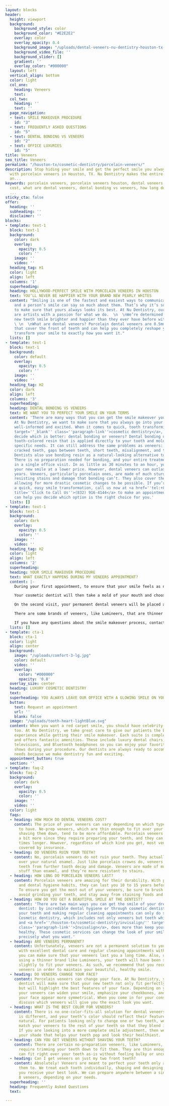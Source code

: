 ```yaml
---
layout: blocks
header:
  height: viewport
  background:
    background_style: color
    background_color: "#E2E2E2"
    overlay: color
    overlay_opacity: 0.4
    background_image: "/uploads/dental-veneers-nu-dentistry-houston-tx-hero.jpg"
    background_video_file: ''
    background_slider: []
    gradient: ''
    overlay_color: "#000000"
  layout: left
  vertical_align: bottom
  color: light
  col_one:
    heading: Veneers
    text: 
  col_two:
    heading: ''
    text: ''
  page_navigation:
  - text: SMILE MAKEOVER PROCEDURE
    id: "3"
  - text: FREQUENTLY ASKED QUESTIONS
    id: "5"
  - text: DENTAL BONDING VS VENEERS
    id: "2"
  - text: OFFICE LUXURIES
    id: "5"
title: Veneers
seo_title: Veneers
permalink: "/houston-tx/cosmetic-dentistry/porcelain-veneers/"
description: Stop hiding your smile and get the perfect smile you always dreamed of
  with porcelain veneers in Houston, TX. Nu Dentistry makes the entire process smooth
  an...
keywords: porcelain veneers, porcelain veneers houston, dental veneers, dental veneers
  cost, what are dental veneers, dental bonding vs veneers, how long do porcelain
  ...
sticky_cta: false
offer:
  heading: ''
  subheading: ''
  disclaimer: ''
blocks:
- template: text-1
  block: text-1
  background:
    color: dark
    overlay:
      opacity: 0.5
      color: ''
    image: ''
    video: ''
  heading_tag: H1
  color: light
  align: left
  columns: '1'
  superheading: 
  heading: HOLLYWOOD-PERFECT SMILE WITH PORCELAIN VENEERS IN HOUSTON
  text: YOU’LL NEVER BE HAPPIER WITH YOUR BRAND NEW PEARLY WHITES
  content: "Smiling is one of the fastest and easiest ways to communicate with others,
    and a person’s smile can say so much about them. That’s why it’s so important
    to make sure that yours always looks its best. At Nu Dentistry, our cosmetic dentists
    are artists with a passion for what we do.  \n  \nWe’re determined to make your
    new teeth smile brighter and happier than they ever have before with dental veneers.
    \ \n  \nWhat are dental veneers? Porcelain dental veneers are 0.5mm-thin shells
    that cover the front of teeth and can help you completely reshape your teeth and
    transform your smile to exactly how you want it."
  lists: []
- template: text-1
  block: text-1
  background:
    color: default
    overlay:
      opacity: 0.5
      color: ''
    image: ''
    video: ''
  heading_tag: H2
  color: dark
  align: left
  columns: '3'
  superheading: 
  heading: DENTAL BONDING VS VENEERS
  text: WE WANT YOU TO PERFECT YOUR SMILE ON YOUR TERMS
  content: 'There are many ways that you can get the smile makeover you always wanted.
    At Nu Dentistry, we want to make sure that you always go into your dental decisions
    well-informed and excited. When it comes to quick, tooth transforming <a href=''/houston-tx/cosmetic-dentistry/aesthetic-dentistry/''
    target=''_blank'' class=''paragraph-link''>cosmetic dentistry</a>, you have to
    decide which is better: dental bonding or veneers? Dental bonding uses a composite,
    tooth-colored resin that is applied directly to your tooth and molded to fit your
    specific needs. It can still address the same problems as veneers: chipped or
    cracked teeth, gaps between teeth, short teeth, misalignment, and tooth shape.
    Dentists also use bonding resin as a natural-looking alternative to amalgam fillings.
    There is no preparation needed for bonding, and your entire treatment can be completed
    in a single office visit. In as little as 30 minutes to an hour, you can have
    your new smile at a lower price. However, dental veneers can outlast bonding by
    years. Veneers, particularly porcelain ones, are made of much sturdier material,
    resisting stains and damage that bonding can’t. They also cover the entire tooth,
    allowing for more drastic cosmetic changes to be possible. If you’re looking for
    a quick, easy smile transformation, call us now at <a href=''tel:+8329164144''
    title=''Click to Call Us''>(832) 916-4144</a> to make an appointment. Our team
    can help you decide which option is the right choice for you.'
  lists: []
- template: text-1
  block: text-1
  background:
    color: dark
    overlay:
      opacity: 0.5
      color: ''
    image: ''
    video: ''
  heading_tag: H2
  color: light
  align: left
  columns: '2'
  superheading: 
  heading: YOUR SMILE MAKEOVER PROCEDURE
  text: WHAT EXACTLY HAPPENS DURING MY VENEERS APPOINTMENT?
  content: |-
    During your first appointment, to ensure that your smile feels as natural as it looks, your teeth will be prepared by being lightly shaved down. This tooth preparation ensures that your porcelain veneers stay better on your teeth and don’t feel awkward or bulky in your mouth. It also allows for the removal of any potential decay you may have. At the end of this process, your teeth will be healthy and the right size for your veneers to slide right over them.

    Your cosmetic dentist will then take a mold of your mouth and choose a veneer color that will match or whiten your teeth, depending on your smile goals. The mold will be sent to a lab where your veneers will be made to custom-fit specific design and coloring. We will also be set up with temporary veneers during the week or two it takes for your permanent veneers to arrive.

    On the second visit, your permanent dental veneers will be placed and secured to your natural teeth. Our dentists will evaluate the fit, trimming, and adjusting as necessary to make sure that your new teeth are perfect. We make sure that there’s no room for error because we want your new smile to last for years.

    There are some brands of veneers, like Lumineers, that are thinner than traditional porcelain ones and do not require preparation. These no-prep veneers can be applied directly to the teeth after cleaning and polishing.

    If you have any questions about the smile makeover process, contact our office, and our team of experienced dentists will be happy to answer them.
  lists: []
- template: cta-1
  block: cta-1
  color: light
  align: center
  background:
    image: "/uploads/comfort-3-lg.jpg"
    color: default
    video: ''
    overlay:
      color: "#000000"
      opacity: '0.8'
  overlay_size: center
  heading: LUXURY COSMETIC DENTISTRY
  text: 
  superheading: YOU ALWAYS LEAVE OUR OFFICE WITH A GLOWING SMILE ON YOUR FACE
  button:
    text: Request an appointment
    url: ''
    blank: false
  image: "/uploads/tooth-heart-lightBlue.svg"
  content: When you want a red carpet smile, you should have celebrity-level comfort,
    too. At Nu Dentistry, we take great care to give our patients the best, most relaxing
    experience while getting their smile makeover. Each suite is completely private
    and offers fantastic amenities. These include luxury dental chairs, multiple streaming-capable
    televisions, and Bluetooth headphones so you can enjoy your favorite movies and
    shows during your procedure. Our dentists are always ready to accommodate your
    needs because we make dentistry fun and exciting.
  appointment_button: true
  section: ''
- template: faq-2
  block: faq-2
  background:
    color: dark
    overlay:
      opacity: 0.5
      color: ''
    image: ''
    video: ''
  color: light
  faqs:
  - heading: HOW MUCH DO DENTAL VENEERS COST?
    content: The price of your veneers can vary depending on which type you’re going
      to have. No-prep veneers, which are thin enough to fit over your teeth without
      shaving them down, tend to be more affordable. Porcelain veneers tend to cost
      a bit more since they require preparing your teeth, and they can last 2 to 3
      times longer. However, regardless of which kind you get, most veneers are not
      covered by insurance.
  - heading: DO VENEERS RUIN YOUR TEETH?
    content: No, porcelain veneers do not ruin your teeth. They actually have advantages
      over your natural enamel. Just like porcelain crowns do, veneers protect your
      teeth from further tooth decay and damage. Veneers are made of much sterner
      stuff than enamel, and they’re more resistant to stains.
  - heading: HOW LONG DO PORCELAIN VENEERS LAST?
    content: Porcelain veneers are amazing for their durability. With proper care
      and dental hygiene habits, they can last you 10 to 15 years before needing replacement.
      To ensure you get the most out of your veneers, be sure to brush and floss regularly,
      avoid grinding your teeth, and stay away from staining foods and drinks.
  - heading: HOW DO YOU GET A BEAUTIFUL SMILE AT THE DENTIST?
    content: 'There are two main ways you can get the smile of your dreams at the
      dentist: by incredible dental hygiene or through cosmetic dentistry. Brushing
      your teeth and making regular cleaning appointments can only do so much, however.
      Cosmetic dentistry, which includes not only veneers but teeth whitening, bonding,
      and <a href=''/houston-tx/cosmetic-dentistry/invisalign/'' target=''_blank''
      class=''paragraph-link''>Invisalign</a>, does more than keep your teeth beautifully
      healthy. These cosmetic services can change the look of your smile so that it’s
      precisely what you want.'
  - heading: ARE VENEERS PERMANENT?
    content: Unfortunately, veneers are not a permanent solution to your smile. However,
      with excellent dental care and regular cleaning appointments with your dentist,
      you can make sure that your veneers last you a long time. Also, unless you are
      using a thinner brand like Lumineers, your teeth will have been shaved down
      slightly to fit your veneers. As such, we recommend that you receive replacement
      veneers in order to maintain your beautiful, healthy smile.
  - heading: DO VENEERS CHANGE YOUR FACE?
    content: Porcelain veneers can change your face. At Nu Dentistry, your cosmetic
      dentist will make sure that your new teeth not only fit perfectly for you now
      but will highlight the best features of your face. Depending on your needs,
      your veneers can widen your smile, emphasize your cheekbones, and even make
      your face appear more symmetrical. When you come in for your consultation, we’ll
      discuss which veneers will give you the exact look you want.
  - heading: WHAT IS THE BEST COLOR FOR VENEERS?
    content: There is no one-color-fits-all solution for dental veneers. Each person
      is different, and your teeth’s color should reflect their features and look
      natural. For patients looking only to change one or two teeth, we perfectly
      match your veneers to the rest of your teeth so that they blend in flawlessly.
      If you are looking into a more complete smile adjustment, then we will select
      your shade that helps your teeth pop and look their healthiest.
  - heading: CAN YOU GET VENEERS WITHOUT SHAVING YOUR TEETH?
    content: There are certain no-preparation veneers, like Lumineers, that do not
      require trimming your teeth down to fit them. They are thin enough that they
      can fit right over your teeth as-is without feeling bulky or uncomfortable.
  - heading: Can I get veneers on just my two front teeth?
    content: Absolutely! Veneers are meant to perfect your teeth only as you want
      them to. We treat each tooth individually, shaping and designing them so that
      you receive your best look. We can prepare anywhere between a single to 6 or
      8 veneers, depending on your needs.
  superheading: ''
  heading: Frequently Asked Questions
  text: 

---
```

